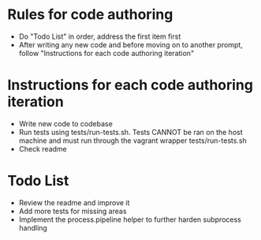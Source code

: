 # Rules for code authoring
- Do "Todo List" in order, address the first item first
- After writing any new code and before moving on to another prompt, follow "Instructions for each code authoring iteration"

# Instructions for each code authoring iteration
- Write new code to codebase
- Run tests using tests/run-tests.sh.  Tests CANNOT be ran on the host machine and must run through the vagrant wrapper tests/run-tests.sh
- Check readme

# Todo List
- Review the readme and improve it
- Add more tests for missing areas
- Implement the process.pipeline helper to further harden subprocess handling